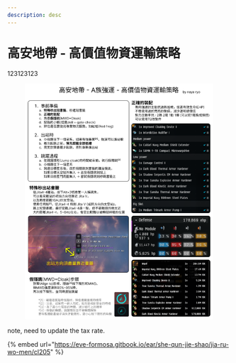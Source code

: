 ```yaml
---
description: desc
---
```


# 高安地帶 - 高價值物資運輸策略

123123123



<figure><img src=".gitbook/assets/高安地帶_A族強運_高價值物資運輸策略.png" alt=""><figcaption></figcaption></figure>



note, need to update the tax rate.

{% embed url="https://eve-formosa.gitbook.io/ear/she-qun-jie-shao/jia-ru-wo-men/cl205" %}

